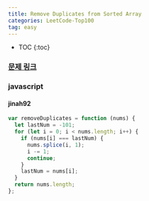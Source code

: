 ```yaml
---
title: Remove Duplicates from Sorted Array
categories: LeetCode-Top100
tag: easy
---
```


- TOC
  {:toc}

### [문제 링크](https://leetcode.com/problems/remove-duplicates-from-sorted-array)

### javascript

#### jinah92

```javascript
var removeDuplicates = function (nums) {
  let lastNum = -101;
  for (let i = 0; i < nums.length; i++) {
    if (nums[i] === lastNum) {
      nums.splice(i, 1);
      i -= 1;
      continue;
    }
    lastNum = nums[i];
  }
  return nums.length;
};
```
